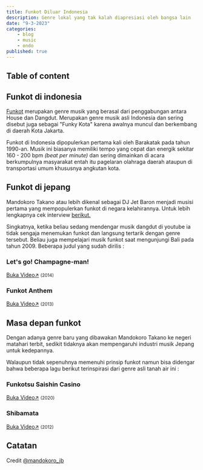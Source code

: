 ```yaml
---
title: Funkot Diluar Indonesia
description: Genre lokal yang tak kalah diapresiasi oleh bangsa lain
date: "9-3-2023"
categories:
    - blog
    - music
    - ondo
published: true
---
```


## Table of content

## Funkot di indonesia

[Funkot](https://id.wikipedia.org/wiki/Funkot) merupakan genre musik yang berasal dari penggabungan antara House dan Dangdut. Merupakan genre musik asli Indonesia dan sering disebut juga sebagai "Funky Kota" karena awalnya muncul dan berkembang di daerah Kota Jakarta.

Funkot di Indonesia dipopulerkan pertama kali oleh Barakatak pada tahun 1990-an. Musik ini biasanya memiliki tempo yang cepat dan energik sekitar 160 - 200 bpm _(beat per minute)_ dan sering dimainkan di acara berkumpulnya masyarakat entah itu pagelaran olahraga daerah ataupun di transportasi umum khususnya angkutan kota.

## Funkot di jepang

Mandokoro Takano atau lebih dikenal sebagai DJ Jet Baron menjadi musisi pertama yang mempopulerkan funkot di negara kelahirannya. Untuk lebih lengkapnya cek interview [berikut.](https://www.whiteboardjournal.com/interview/ideas/discussing-funky-kota-with-dj-jet-baron/)

Singkatnya, ketika beliau sedang mendengar musik dangdut di youtube ia tidak sengaja menemukan funkot dan langsung tertarik dengan genre tersebut. Beliau juga mempelajari musik funkot saat mengunjungi Bali pada tahun 2009. Beberapa judul yang sudah dirilis :

### Let's go! Champagne-man!

<a href="https://youtu.be/zUiIOnuOwkI?si=_KIx0XLNCusRscCY" target="_blank">Buka Video↗</a>
<small>(2014)</small>

### Funkot Anthem

<a href="https://youtu.be/JGoV1ZYbNtc?si=Jl2zQkOf4myMsIbz" target="_blank">Buka Video↗</a>
<small>(2013)</small>

## Masa depan funkot

Dengan adanya genre baru yang dibawakan Mandokoro Takano ke negeri matahari terbit, sedikit tidaknya akan mempengaruhi industri musik Jepang untuk kedepannya.

Walaupun tidak sepenuhnya memenuhi prinsip funkot namun bisa didengar bahwa beberapa lagu berikut terinspirasi dari genre asli tanah air ini :

### Funkotsu Saishin Casino

<a href="https://youtu.be/IzLuGfLqSpE?si=gZs_DeJBt6VXjMRA" target="_blank">Buka Video↗</a>
<small>(2020)</small>

### Shibamata

<a href="https://youtu.be/FIw-HUP7XK0?si=7MjeLhJzSdabUtt8" target="_blank">Buka Video↗</a>
<small>(2012)</small>

## Catatan

Credit <a href="https://www.instagram.com/mandokoro_jb/" target="_blank">@mandokoro_jb</a>
